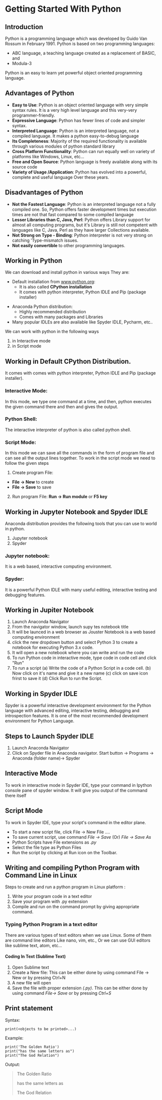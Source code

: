 # Getting Started With Python

## Introduction

Python is a programming language which was developed by Guido Van Rossum in February 1991. Python is based on two programming languages:

- ABC language, a teaching language created as a replacement of BASIC, and
- Modula-3 

Python is an easy to learn yet powerful object oriented programming language.

## Advantages of Python

- **Easy to Use**: Python is an object oriented language with very simple syntax rules. It is a very high level language and this very-very programmer-friendly.
- **Expressive Language**: Python has fewer lines of code and simpler syntax.
- **Interpreted Language**: Python is an interpreted language, not a compiled language. It makes a python easy-to-debug language
- **Its Completeness**: Majority of the required functionality is available through various modules of python standard library
- **Cross Platform Functionality**: Python can run equally well on variety of platforms like Windows, Linux, etc...
- **Free and Open Source**: Python language is freely available along with its source code
- **Variety of Usage /Application**: Python has evolved into a powerful, complete and useful language Over these years.

## Disadvantages of Python

- **Not the Fastest Language**: Python is an interpreted language not a fully compiled one. So, Python offers faster development times but execution times are not that fast compared to some compiled language
- **Lesser Libraries than C, Java, Perl**: Python offers Library support for almost all computing programs, but it's Library is still not competent with languages like C, Java, Perl as they have larger Collections available.
- **Not Strong on Type - Binding**: Python interpreter is not very strong on catching 'Type-mismatch issues.
- **Not easily convertible** to other programming languages.

## Working in Python

We can download and install python in various ways They are:

* Default installation from www.python.org: 
  * It is also called **CPython installation**
  * It comes with python interpreter, Python IDLE and Pip (package installer)

- Anaconda Python distribution:
  - Highly recommended distribution
  - Comes with many packages and Libraries
- Many popular IDLEs are also available like Spyder IDLE, Pycharm, etc.. 



We can work with python in the following ways

1. in Interactive mode
2. in Script mode

## Working in Default CPython Distribution.

It comes with comes with python interpreter, Python IDLE and Pip (package installer).

### Interactive Mode:

In this mode, we type one command at a time, and then, python executes the given command there and then and gives the output.

### Python Shell:

The interactive interpreter of python is also called python shell.

### Script Mode:

In this mode we can save all the commands in the form of program file and can see all the output lines together. To work in the script mode we need to follow the given steps

1.  Create program File: 
   * **File → New** to create
   * **File → Save** to save

2. Run program File: **Run → Run module** or **F5 key**

## Working in Jupyter Notebook and Spyder IDLE

Anaconda distribution provides the following tools that you can use to world in python.

1. Jupyter notebook
2. Spyder

### Jupyter notebook:

It is a web based, interactive computing environment.

### Spyder:

It is a powerful Python IDLE with many useful editing, interactive testing and debugging features.

## Working in Jupiter Notebook

1. Launch Anaconda Navigator
2. From the navigator window, launch supy tes notebook title
3. It will be launced in a web browser as Jouster Notebook is a web based computing environment
4. click the new dropdown button and select Python 3 to create a notebook for executing Python 3.x code.
5. It will open a new notebook where you can write and run the code
6. To run Python code in interactive mode, type code in code cell and click "Run"
7. To run a script (a) Write the code of a Python Script in a code cell.    (b) Now click on it's name and give it a new name    (c) click on save icon frirst to save it (d) Click Run to run the Script.

## Working in Spyder IDLE

Spyder is a powerful interactive development environment for the Python language with advanced editing, interactive testing, debugging and introspection features. It is one of the most recommended development environment for Python Language.

## Steps to Launch Spyder IDLE

1. Launch Anaconda Navigator
2. Click on Spyder file in Anaconda navigator.
   Start button → Programs → Anaconda (folder name)→ Spyder

## Interactive Mode

To work in interactive mode in Spyder IDE, type your command in Ipython console pane of spyder window. It will give you output of the command there itself

## Script Mode

To work in Spyder IDE, type your script's command in the editor plane.

- To start a new script file, click File → New File ....
- To save current script, use command *File → Save* (Or) *File → Save As*
- Python Scripts have File extensions as *.py*
- Select the file type as Python Files
- Run the script by clicking at Run icon on the Toolbar. 

## Writing and compiling Python Program with Command Line in Linux 

Steps to create and run a python program in Linux platform : 

1.  Write your program code in a text editor
2. Save your program with .py extension 
3. Compile and run on the command prompt by giving appropriate command. 



### Typing Python Program in a text editor 

There are various types of text editors when we use Linux. Some of them are command line editors Like nano, vim, etc., Or we can use GUI editors like sublime text, atom, etc... 

#### Coding In Text (Sublime Text) 

1.  Open Sublime text 
2. Create a New file: This can be either done by using command File → New or by pressing Ctrl+N 
3. A new file will open
4. Save the file with proper extension *(.py)*. This can be either done by using command *File-> Save* or by pressing *Ctrl+S*

## Print statement

Syntax:

```
print(<objects to be printed>...)
```

Example:

```
print('The Golden Ratio')
print("has the same letters as")
print("The God Relation")
```

Output:

> The Golden Ratio
>
> has the same letters as
>
> The God Relation